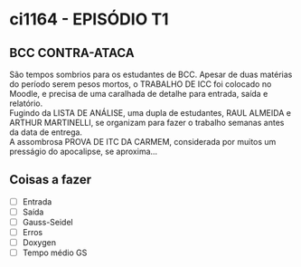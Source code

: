 # ci1164 - EPISÓDIO T1
## BCC CONTRA-ATACA
São tempos sombrios para os estudantes de BCC. Apesar de duas matérias do período serem pesos mortos, o TRABALHO DE ICC foi colocado no Moodle, e precisa de uma caralhada de detalhe para entrada, saída e relatório.  
Fugindo da LISTA DE ANÁLISE, uma dupla de estudantes, RAUL ALMEIDA e ARTHUR MARTINELLI, se organizam para fazer o trabalho semanas antes da data de entrega.  
A assombrosa PROVA DE ITC DA CARMEM, considerada por muitos um presságio do apocalipse, se aproxima...  

## Coisas a fazer
* [ ] Entrada
* [ ] Saída
* [ ] Gauss-Seidel
* [ ] Erros
* [ ] Doxygen
* [ ] Tempo médio GS
